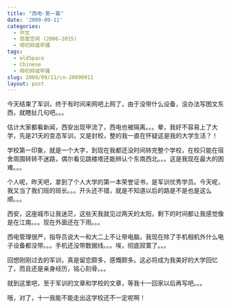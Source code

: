 ```yaml
---
title: "西电·第一篇"
date: '2009-09-11'
categories:
  - 中文
  - 百度空间 (2006-2015)
  - 唠叨抑或牢骚
tags:
  - oldSpace
  - Chinese
  - 唠叨抑或牢骚
slug: 2009/09/11/cn-20090911
layout: post
---
```

今天结束了军训，终于有时间来网吧上网了，由于没带什么设备，没办法写图文东西，就瞎扯几句吧。。。

估计大家都看新闻，西安出现甲流了，西电也被隔离。。。晕，我好不容易上了大学，先是21天的变态军训，又是封校，整的我一直在怀疑这是我的大学生活？！

学校第一印象，就是一个大字，到现在我都还没时间转完整个学校，在校只能在宿舍周围转转不迷路，偶尔看见跳楼塔还能辨认个东南西北。。。这是我现在最大的困难。。。

个人呢，昨天吧，拿到了个人大学的第一本荣誉证书，是军训优秀学员。今天呢，我又当了我们班的班长。。。开头还不错，就是不知道以后的路是不是也是这么顺。。。

西安，这座城市让我迷茫，这些天我就见过两天的太阳，剩下的时间都让我感觉像是在江南。。。现在外面还在下雨。。。

西电管理很严，指导员说大一和大二上不让带电脑，我现在除了手机相机外什么电子设备都没带。。。手机还没带数据线。。。埃，彻底寂寞了。。。

回想刚刚过去的军训，真是留恋颇多，感慨颇多。这必将成为我美好的大学回忆了，而且还是亲身经历，铭心刻骨。。。

就到这里吧，至于军训的文章和学校的文章，等我十一回家以后再写吧。。。

哦，对了，十一我能不能走出这学校还不一定呢啊！